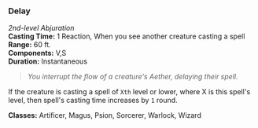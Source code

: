 ### Delay
*2nd-level Abjuration*  
**Casting Time:** 1 Reaction, When you see another creature casting a spell  
**Range:** 60 ft.  
**Components:** V,S  
**Duration:** Instantaneous

> *You interrupt the flow of a creature's Aether, delaying their spell.*

If the creature is casting a spell of `Xth` level or lower, where X is this spell's level, then spell's casting time increases by `1` round.

**Classes:** Artificer, Magus, Psion, Sorcerer, Warlock, Wizard